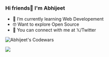 ### Hi friends👋 I'm Abhijeet

- 🌱 I’m currently learning Web Developement
- 🤓 Want to explore Open Source
- 📧 You can connect with me at 𝕏/Twitter


<img src= "https://www.codewars.com/users/AbhijeetPanigrahi/badges/large" alt="Abhijeet's Codewars"/>

<!--
**AbhijeetPanigrahi/AbhijeetPanigrahi** is a ✨ _special_ ✨ repository because its `README.md` (this file) appears on your GitHub profile.

Here are some ideas to get you started:

- 🔭 I’m currently working on ...
- 🌱 I’m currently learning ...
- 👯 I’m looking to collaborate on ...
- 🤔 I’m looking for help with ...
- 💬 Ask me about ...
- 📫 How to reach me: ...
- 😄 Pronouns: ...
- ⚡ Fun fact: ...
-->
<img 
   src="https://github-readme-stats.vercel.app/api?username=abhijeetpanigrahi&show_icons=true&theme=tokyonight" 
/>
    
